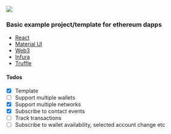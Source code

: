 ![](https://decentralized-counter.surge.sh/shot.png)

### Basic example project/template for ethereum dapps

- [React](https://reactjs.org/)
- [Material UI](https://material-ui.com/)
- [Web3](https://github.com/ethereum/web3.js)
- [Infura](https://infura.io)
- [Truffle](https://www.trufflesuite.com/)

#### Todos

- [x] Template
- [ ] Support multiple wallets
- [x] Support multiple networks
- [x] Subscribe to contact events
- [ ] Track transactions
- [ ] Subscribe to wallet availability, selected account change etc
